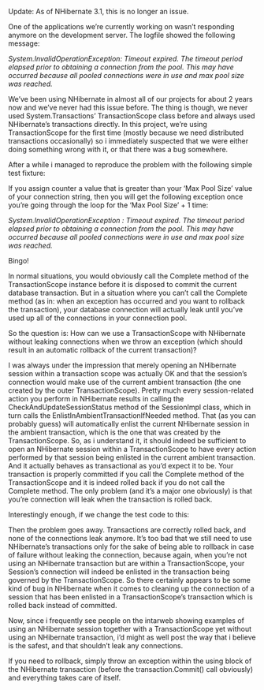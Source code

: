 Update: As of NHibernate 3.1, this is no longer an issue.

One of the applications we’re currently working on wasn’t responding anymore on the development server. The logfile showed the following message:

*System.InvalidOperationException: Timeout expired. The timeout period elapsed prior to obtaining a connection from the pool. This may have occurred because all pooled connections were in use and max pool size was reached.*

We’ve been using NHibernate in almost all of our projects for about 2 years now and we’ve never had this issue before. The thing is though, we never used System.Transactions’ TransactionScope class before and always used NHibernate’s transactions directly. In this project, we’re using TransactionScope for the first time (mostly because we need distributed transactions occasionally) so i immediately suspected that we were either doing something wrong with it, or that there was a bug somewhere.

After a while i managed to reproduce the problem with the following simple test fixture:

<script src="https://gist.github.com/3693313.js?file=s1.cs"></script> 

If you assign counter a value that is greater than your ‘Max Pool Size’ value of your connection string, then you will get the following exception once you’re going through the loop for the ‘Max Pool Size’ + 1 time:

*System.InvalidOperationException : Timeout expired. The timeout period elapsed prior to obtaining a connection from the pool. This may have occurred because all pooled connections were in use and max pool size was reached.*

Bingo!

In normal situations, you would obviously call the Complete method of the TransactionScope instance before it is disposed to commit the current database transaction. But in a situation where you can’t call the Complete method (as in: when an exception has occurred and you want to rollback the transaction), your database connection will actually leak until you’ve used up all of the connections in your connection pool. 

So the question is: How can we use a TransactionScope with NHibernate without leaking connections when we throw an exception (which should result in an automatic rollback of the current transaction)? 

I was always under the impression that merely opening an NHibernate session within a transaction scope was actually OK and that the session’s connection would make use of the current ambient transaction (the one created by the outer TransactionScope). Pretty much every session-related action you perform in NHibernate results in calling the CheckAndUpdateSessionStatus method of the SessionImpl class, which in turn calls the EnlistInAmbientTransactionIfNeeded method. That (as you can probably guess) will automatically enlist the current NHibernate session in the ambient transaction, which is the one that was created by the TransactionScope. So, as i understand it, it should indeed be sufficient to open an NHibernate session within a TransactionScope to have every action performed by that session being enlisted in the current ambient transaction. And it actually behaves as transactional as you’d expect it to be. Your transaction is properly committed if you call the Complete method of the TransactionScope and it is indeed rolled back if you do not call the Complete method. The only problem (and it’s a major one obviously) is that you’re connection will leak when the transaction is rolled back.

Interestingly enough, if we change the test code to this:

<script src="https://gist.github.com/3693313.js?file=s2.cs"></script>

Then the problem goes away. Transactions are correctly rolled back, and none of the connections leak anymore. It’s too bad that we still need to use NHibernate’s transactions only for the sake of being able to rollback in case of failure without leaking the connection, because again, when you’re not using an NHibernate transaction but are within a TransactionScope, your Session’s connection will indeed be enlisted in the transaction being governed by the TransactionScope. So there certainly appears to be some kind of bug in NHibernate when it comes to cleaning up the connection of a session that has been enlisted in a TransactionScope’s transaction which is rolled back instead of committed.

Now, since i frequently see people on the intarweb showing examples of using an NHibernate session together with a TransactionScope yet without using an NHibernate transaction, i’d might as well post the way that i believe is the safest, and that shouldn’t leak any connections.

<script src="https://gist.github.com/3693313.js?file=s3.cs"></script>

If you need to rollback, simply throw an exception within the using block of the NHibernate transaction (before the transaction.Commit() call obviously) and everything takes care of itself. </p>